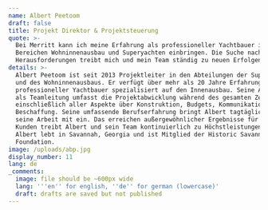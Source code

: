 ```yaml
---
name: Albert Peetoom
draft: false
title: Projekt Direktor & Projektsteuerung
quote: >-
  Bei Merritt kann ich meine Erfahrung als professioneller Yachtbauer in den
  Bereichen Wohninnenausbau und Superyachten einbringen. Die Suche nach neuen
  Herausforderungen treibt mich und mein Team ständig zu neuen Erfolgen an. 
details: >-
  Albert Peetoom ist seit 2013 Projektleiter in den Abteilungen der Superyachten
  und des Wohninnenausbaus. Er verfügt über mehr als 20 Jahre Erfahrung als
  professioneller Yachtbauer spezialisiert auf den Innenausbau. Seine Aufgabe
  als Teamleitung umfasst die Projektabwicklung während des gesamten Zeitraums
  einschließlich aller Aspekte über Konstruktion, Budgets, Kommunikation und
  Beschaffung. Seine umfassende Berufserfahrung bringt Albert tagtäglich in
  seine Arbeit mit ein. Das erreichen außergewöhnlicher Ergebnisse für Merritt´s
  Kunden treibt Albert und sein Team kontinuierlich zu Höchstleistungen an. 
  Albert lebt in Savannah, Georgia und ist Mitglied der Historic Savannah
  Foundation.
image: /uploads/abp.jpg
display_number: 11
lang: de
_comments:
  image: file should be ~600px wide
  lang: '''en'' for english, ''de'' for german (lowercase)'
  draft: drafts are saved but not published
---
```

